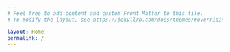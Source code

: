 ```yaml
---
# Feel free to add content and custom Front Matter to this file.
# To modify the layout, see https://jekyllrb.com/docs/themes/#overriding-theme-defaults

layout: Home
permalink: /
---
```

